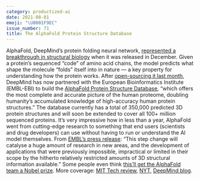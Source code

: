 ```yaml
---
category: productized-ai
date: 2021-08-01
emoji: "\U0001F9EC"
issue_number: 71
title: The AlphaFold Protein Structure Database
---
```


AlphaFold, DeepMind’s protein folding neural network, [represented a breakthrough in structural biology](https://dynamicallytyped.com/stories/2020/deepmind-alphafold-2/?utm_campaign=Dynamically%20Typed&utm_medium=email&utm_source=Revue%20newsletter) when it was released in December.
Given a protein’s sequenced “code” of amino acid chains, the model predicts what shape the molecule “folds” itself into in nature — a key property for understanding how the protein works.
After [open-sourcing it last month](https://dynamicallytyped.com/links/ml-research/210718-deepmind-alphafold-open-sourced/?utm_campaign=Dynamically%20Typed&utm_medium=email&utm_source=Revue%20newsletter), DeepMind has now partnered with the European Bioinformatics Institute (EMBL-EBI) to build the [AlphaFold Protein Structure Database](https://alphafold.ebi.ac.uk?utm_campaign=Dynamically%20Typed&utm_medium=email&utm_source=Revue%20newsletter), “which offers the most complete and accurate picture of the human proteome, doubling humanity’s accumulated knowledge of high-accuracy human protein structures.” The database currently has a total of 350,000 predicted 3D protein structures and will soon be extended to cover all 100+ million sequenced proteins.
It’s very impressive how in less than a year, AlphaFold went from cutting-edge research to something that end users (scientists and drug developers) can use without having to run or understand the AI model themselves.
From [EMBL’s press release](https://www.embl.org/news/science/alphafold-potential-impacts/?utm_campaign=Dynamically%20Typed&utm_medium=email&utm_source=Revue%20newsletter): “This step change will catalyse a huge amount of research in new areas, and the development of applications that were previously impossible, impractical or limited in their scope by the hitherto relatively restricted amounts of 3D structural information available.” Some people even think [this’ll get the AlphaFold team a Nobel prize](https://twitter.com/rbhar90/status/1418287550930825218?utm_campaign=Dynamically%20Typed&utm_medium=email&utm_source=Revue%20newsletter).
More coverage: [MIT Tech review](https://www.technologyreview.com/2021/07/22/1029973/deepmind-alphafold-protein-folding-biology-disease-drugs-proteome/?utm_campaign=Dynamically%20Typed&utm_medium=email&utm_source=Revue%20newsletter), [NYT](https://www.nytimes.com/2021/07/22/technology/deepmind-ai-proteins-folding.html?smid=tw-nytimes&smtyp=cur&utm_campaign=Dynamically%20Typed&utm_medium=email&utm_source=Revue%20newsletter), [DeepMind blog](https://deepmind.com/blog/article/putting-the-power-of-alphafold-into-the-worlds-hands?utm_campaign=Dynamically%20Typed&utm_medium=email&utm_source=Revue%20newsletter).